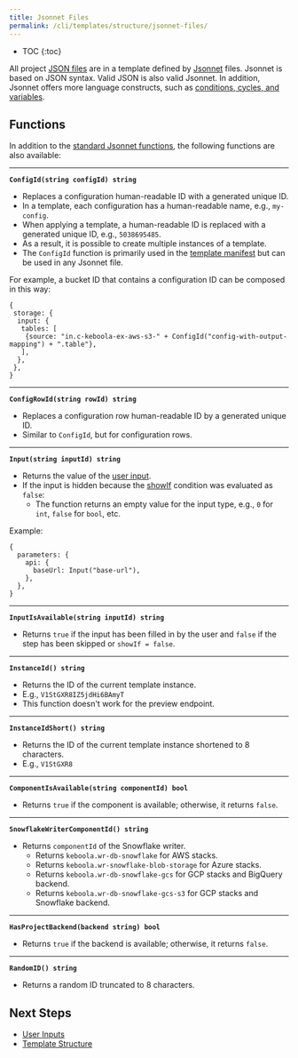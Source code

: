 ```yaml
---
title: Jsonnet Files
permalink: /cli/templates/structure/jsonnet-files/
---
```


* TOC
{:toc}

All project [JSON files](/cli/structure/) are in a template defined by [Jsonnet](https://jsonnet.org/) files.
Jsonnet is based on JSON syntax. Valid JSON is also valid Jsonnet.
In addition, Jsonnet offers more language constructs, such as [conditions, cycles, and variables](https://jsonnet.org/learning/tutorial.html).


## Functions

In addition to the [standard Jsonnet functions](https://jsonnet.org/ref/stdlib.html), the following functions are also available: 

--------------------------------------

**`ConfigId(string configId) string`**

- Replaces a configuration human-readable ID with a generated unique ID.
- In a template, each configuration has a human-readable name, e.g., `my-config`.
- When applying a template, a human-readable ID is replaced with a generated unique ID, e.g., `5038695485`.
- As a result, it is possible to create multiple instances of a template.
- The `ConfigId` function is primarily used in the [template manifest](/cli/templates/structure/#repository-manifest) but can be used in any Jsonnet file.

For example, a bucket ID that contains a configuration ID can be composed in this way:
```jsonnet
{
 storage: {
  input: {
   tables: [
    {source: "in.c-keboola-ex-aws-s3-" + ConfigId("config-with-output-mapping") + ".table"},
   ],
  },
 },
}
```

--------------------------------------

**`ConfigRowId(string rowId) string`**

- Replaces a configuration row human-readable ID by a generated unique ID.
- Similar to `ConfigId`, but for configuration rows.

--------------------------------------

**`Input(string inputId) string`**

- Returns the value of the [user input](/cli/templates/structure/inputs/).
- If the input is hidden because the [showIf](/cli/templates/structure/inputs/#show-if) condition was evaluated as `false`:
  - The function returns an empty value for the input type, e.g., `0` for `int`, `false` for `bool`, etc.

Example:
```jsonnet
{
  parameters: {
    api: {
      baseUrl: Input("base-url"),
    },
  },
}
```

--------------------------------------

**`InputIsAvailable(string inputId) string`**

- Returns `true` if the input has been filled in by the user and `false` if the step has been skipped or `showIf = false`.

--------------------------------------

**`InstanceId() string`**

- Returns the ID of the current template instance.
- E.g., `V1StGXR8IZ5jdHi6BAmyT`
- This function doesn't work for the preview endpoint.

--------------------------------------

**`InstanceIdShort() string`**

- Returns the ID of the current template instance shortened to 8 characters.
- E.g., `V1StGXR8`

--------------------------------------

**`ComponentIsAvailable(string componentId) bool`**

- Returns `true` if the component is available; otherwise, it returns `false`.

--------------------------------------

**`SnowflakeWriterComponentId() string`**

- Returns `componentId` of the Snowflake writer.
  - Returns `keboola.wr-db-snowflake` for AWS stacks.
  - Returns `keboola.wr-snowflake-blob-storage` for Azure stacks.
  - Returns `keboola.wr-db-snowflake-gcs` for GCP stacks and BigQuery backend.
  - Returns `keboola.wr-db-snowflake-gcs-s3` for GCP stacks and Snowflake backend.

--------------------------------------

**`HasProjectBackend(backend string) bool`**

- Returns `true` if the backend is available; otherwise, it returns `false`.

--------------------------------------

**`RandomID() string`**

- Returns a random ID truncated to 8 characters.
  

## Next Steps
- [User Inputs](/cli/templates/structure/inputs/)
- [Template Structure](/cli/templates/structure/)
